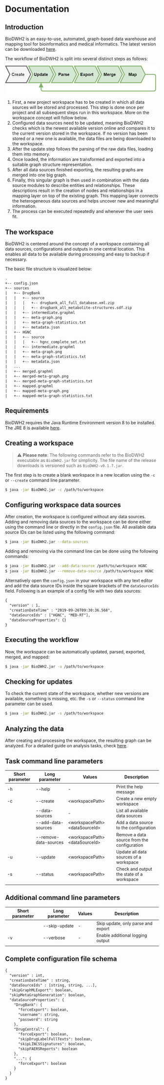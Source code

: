 # Documentation

## Introduction

BioDWH2 is an easy-to-use, automated, graph-based data warehouse and mapping tool for bioinformatics and medical informatics. The latest version can be downloaded [here](https://github.com/BioDWH2/BioDWH2/releases/latest).

The workflow of BioDWH2 is split into several distinct steps as follows:

![](img/biodwh2_process_flow.png)

1. First, a new project workspace has to be created in which all data sources will be stored and processed. This step is done once per project and all subsequent steps run in this workspace. More on the workspace concept will follow below.
2. Configured data sources need to be updated, meaning BioDWH2 checks which is the newest available version online and compares it to the current version stored in the workspace. If no version has been stored or a new one is available, the data files are being downloaded to the workspace.
3. After the update step follows the parsing of the raw data files, loading them into memory.
4. Once loaded, the information are transformed and exported into a suitable graph structure representation.
5. After all data sources finished exporting, the resulting graphs are merged into one big graph.
6. Finally, this singular graph is then used in combination with the data source modules to describe entities and relationships. These descriptions result in the creation of nodes and relationships in a mapping layer on top of the existing graph. This mapping layer connects the heterogeneous data sources and helps uncover new and meaningful information.
7. The process can be executed repeatedly and whenever the user sees fit.

## The workspace

BioDWH2 is centered around the concept of a workspace containing all data sources, configurations and outputs in one central location. This enables all data to be available during processing and easy to backup if necessary.

The basic file structure is visualized below:

```
.
+-- config.json
+-- sources
|   +-- DrugBank
|   |   +-- source
|   |   |   +-- drugbank_all_full_database.xml.zip
|   |   |   +-- drugbank_all_metabolite-structures.sdf.zip
|   |   +-- intermediate.graphml
|   |   +-- meta-graph.png
|   |   +-- meta-graph-statistics.txt
|   |   +-- metadata.json
|   +-- HGNC
|   |   +-- source
|   |   |   +-- hgnc_complete_set.txt
|   |   +-- intermediate.graphml
|   |   +-- meta-graph.png
|   |   +-- meta-graph-statistics.txt
|   |   +-- metadata.json
|   ...
|   +-- merged.graphml
|   +-- merged-meta-graph.png
|   +-- merged-meta-graph-statistics.txt
|   +-- mapped.graphml
|   +-- mapped-meta-graph.png
|   +-- mapped-meta-graph-statistics.txt
```

## Requirements

BioDWH2 requires the Java Runtime Environment version 8 to be installed. The JRE 8 is available [here](https://www.oracle.com/java/technologies/javase-jre8-downloads.html).

## Creating a workspace

> :warning: **Please note**: The following commands refer to the BioDWH2 executable as `BioDWH2.jar` for simplicity. The file name of the release downloads is versioned such as `BioDWH2-v0.1.7.jar`.

The first step is to create a blank workspace in a new location using the `-c` or `--create` command line parameter.

~~~BASH
$ java -jar BioDWH2.jar -c /path/to/workspace
~~~

## Configuring workspace data sources

After creation, the workspace is configured without any data sources. Adding and removing data sources to the workspace can be done either using the command line or directly in the `config.json` file. All available data source IDs can be listed using the following command:

~~~BASH
$ java -jar BioDWH2.jar --data-sources
~~~

Adding and removing via the command line can be done using the following commands:

~~~BASH
$ java -jar BioDWH2.jar --add-data-source /path/to/workspace HGNC
$ java -jar BioDWH2.jar --remove-data-source /path/to/workspace HGNC
~~~

Alternatively open the `config.json` in your workspace with any text editor and add the data source IDs inside the square brackets of the `dataSourceIds` field. Following is an example of a config file with two data sources:

```
{
  "version" : 1,
  "creationDateTime" : "2019-09-26T09:30:36.568",
  "dataSourceIds" : ["HGNC", "MED-RT"],
  "dataSourceProperties": {}
}
```

## Executing the workflow

Now, the workspace can be automatically updated, parsed, exported, merged, and mapped:

~~~BASH
$ java -jar BioDWH2.jar -u /path/to/workspace
~~~

## Checking for updates

To check the current state of the workspace, whether new versions are available, something is missing, etc. the `-s` or `--status` command line parameter can be used.

~~~BASH
$ java -jar BioDWH2.jar -s /path/to/workspace
~~~

## Analyzing the data

After creating and processing the workspace, the resulting graph can be analyzed. For a detailed guide on analysis tasks, check [here](analysis.md).

## Task command line parameters

| Short parameter | Long parameter        | Values                           | Description                                 |
| --------------- | --------------------- | -------------------------------- | ------------------------------------------- |
| -h              | --help                | -                                | Print the help message                      |
| -c              | --create              | \<workspacePath>                 | Create a new empty workspace                |
|                 | --data-sources        | -                                | List all available data sources             |
|                 | --add-data-sources    | \<workspacePath> \<dataSourceId> | Add a data source to the configuration      |
|                 | --remove-data-sources | \<workspacePath> \<dataSourceId> | Remove a data source from the configuration |
| -u              | --update              | \<workspacePath>                 | Update all data sources of a workspace      |
| -s              | --status              | \<workspacePath>                 | Check and output the state of a workspace   |
|                 |                       |                                  |                                             |

## Additional command line parameters

| Short parameter | Long parameter        | Values                           | Description                                 |
| --------------- | --------------------- | -------------------------------- | ------------------------------------------- |
|                 | --skip-update         | -                                | Skip update, only parse and export          |
| -v              | --verbose             | -                                | Enable additional logging output            |
|                 |                       |                                  |                                             |

## Complete configuration file schema
```
{
  "version" : int,
  "creationDateTime" : string,
  "dataSourceIds" : [string, string, ...],
  "skipGraphMLExport": boolean,
  "skipMetaGraphGeneration": boolean,
  "dataSourceProperties": {
    "DrugBank": {
      "forceExport": boolean,
      "username": string,
      "password": string
    },
    "DrugCentral": {
      "forceExport": boolean,
      "skipDrugLabelFullTexts": boolean,
      "skipLINCSSignatures": boolean,
      "skipFAERSReports": boolean
    },
    "...": {
      "forceExport": boolean
    }
  }
}
```